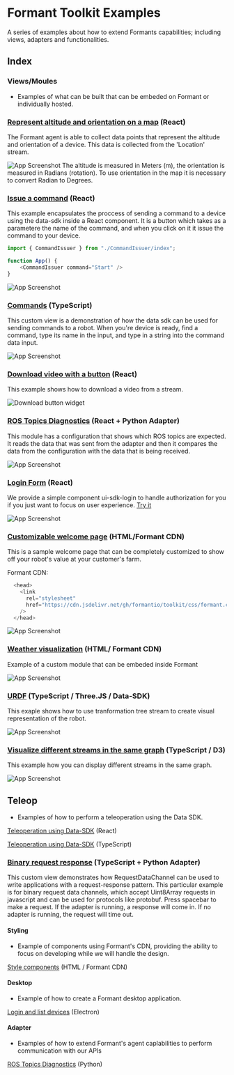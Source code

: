 
# Formant Toolkit Examples

A series of examples about how to extend Formants capabilities; including views, adapters and functionalities.

## Index

### Views/Moules

- Examples of what can be built that can be embeded on Formant or individually hosted.

### [Represent altitude and orientation on a map](https://github.com/FormantIO/toolkit/tree/master/examples/altitude-on-map) (React)

The Formant agent is able to collect data points that represent the altitude and orientation of a device. This data is collected from the 'Location' stream.

![App Screenshot](https://github.com/FormantIO/toolkit/blob/master/examples/altitude-on-map/images/orientation.png)
The altitude is measured in Meters (m), the orientation is measured in Radians (rotation). To use orientation in the map it is necessary to convert Radian to Degrees.

### [Issue a command](https://github.com/FormantIO/toolkit/tree/master/examples/command-issuer) (React)

This example encapsulates the proccess of sending a command to a device using the data-sdk inside a React component. It is a button which takes as a parametere the name of the command, and when you click on it it issue the command to your device.
 

```javascript
import { CommandIssuer } from "./CommandIssuer/index";

function App() {
    <CommandIssuer command="Start" />
}
```

![App Screenshot](https://github.com/FormantIO/toolkit/blob/master/examples/command-issuer/images/command-issuer.png)



### [Commands](https://github.com/FormantIO/toolkit/tree/master/examples/commands) (TypeScript)

This custom view is a demonstration of how the data sdk can be used for sending commands to a robot. When you're device is ready, find a command, type its name in the input, and type in a string into the command data input.

![App Screenshot](https://github.com/FormantIO/toolkit/blob/master/examples/commands/images/commands.png)



### [Download video with a button](https://github.com/FormantIO/toolkit/tree/master/examples/commands) (React)

This example shows how to download a video from a stream.

![Download button widget](https://github.com/FormantIO/toolkit/blob/master/examples/download-video-stream/images/video.gif)


### [ROS Topics Diagnostics](https://github.com/FormantIO/toolkit/tree/master/examples/ros-diagnostics) (React + Python Adapter)

This module has a configuration that shows which ROS topics are expected. It reads the data that was sent from the adapter and then it compares the data from the configuration with the data that is being received.

![App Screenshot](https://github.com/FormantIO/toolkit/blob/master/examples/ros-diagnostics/images/table.png)


### [Login Form](https://github.com/FormantIO/toolkit/tree/master/examples/vr) (React)

We provide a simple component ui-sdk-login to handle authorization for you if you just want to focus on user experience.
[Try it](https://formantio.github.io/toolkit/examples/simple-login/dist/index.html)


![App Screenshot](https://user-images.githubusercontent.com/66638393/134783659-5491c1d2-ea63-4b85-b3ea-22c3de4c5df8.png)


### [Customizable welcome page](https://github.com/FormantIO/toolkit/tree/master/examples/simple-welcome) (HTML/Formant CDN)
This is a sample welcome page that can be completely customized to show off your robot's value at your customer's farm.

Formant CDN:
```javascript
  <head>
    <link
      rel="stylesheet"
      href="https://cdn.jsdelivr.net/gh/formantio/toolkit/css/formant.css"
    />
  </head>
```

![App Screenshot](https://github.com/FormantIO/toolkit/blob/master/examples/simple-welcome/images/farm.png)

### [Weather visualization](https://github.com/FormantIO/toolkit/tree/master/examples/simple-weather-visualization) (HTML/ Formant CDN)

Example of a custom module that can be embeded inside Formant

![App Screenshot](https://github.com/FormantIO/toolkit/blob/master/examples/simple-weather-visualization/images/weather.png)


### [URDF](https://github.com/FormantIO/toolkit/tree/master/examples/simple-urdf) (TypeScript / Three.JS / Data-SDK)



This exaple shows how to use tranformation tree stream to create visual representation of the robot. 

![App Screenshot](https://github.com/FormantIO/toolkit/blob/master/examples/simple-urdf/images/urdf.png)


### [Visualize different streams in the same graph](https://github.com/FormantIO/toolkit/tree/master/examples/scatter-plot) (TypeScript / D3)

This example how you can display different streams in the same graph. 

![App Screenshot](https://github.com/FormantIO/toolkit/blob/master/examples/scatter-plot/images/Screen%20Shot%202022-04-20%20at%202.06.20%20PM.png)


## Teleop

- Examples of how to perform a teleoperation using the Data SDK.

[Teleoperation using Data-SDK](https://github.com/FormantIO/toolkit/tree/master/examples/teleop-cra) (React)

[Teleoperation using Data-SDK](https://github.com/FormantIO/toolkit/tree/master/examples/teleop) (TypeScript)

### [Binary request response](https://github.com/FormantIO/toolkit/tree/master/examples/binary-request-response) (TypeScript + Python Adapter)
This custom view demonstrates how RequestDataChannel can be used to write applications with a request-response pattern. This particular example is for binary request data channels, which accept Uint8Array requests in javascript and can be used for protocols like protobuf. Press spacebar to make a request. If the adapter is running, a response will come in. If no adapter is running, the request will time out.
#### Styling

- Example of components using Formant's CDN, providing the ability to focus on developing while we will handle the design.

[Style components](https://github.com/FormantIO/toolkit/tree/master/examples/simple-style) (HTML / Formant CDN)

#### Desktop

- Example of how to create a Formant desktop application.

[Login and list devices](https://github.com/FormantIO/toolkit/tree/master/examples/simple-electron) (Electron)

#### Adapter

- Examples of how to extend Formant's agent caplabilities to perform communication with our APIs

[ROS Topics Diagnostics](https://github.com/FormantIO/toolkit/tree/master/examples/ros-diagnostics) (Python)
